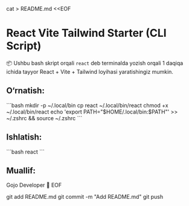 cat > README.md <<EOF
# React Vite Tailwind Starter (CLI Script)

📦 Ushbu bash skript orqali `react` deb terminalda yozish orqali 1 daqiqa ichida tayyor React + Vite + Tailwind loyihasi yaratishingiz mumkin.

## O‘rnatish:

\`\`\`bash
mkdir -p ~/.local/bin
cp react ~/.local/bin/react
chmod +x ~/.local/bin/react
echo 'export PATH="\$HOME/.local/bin:\$PATH"' >> ~/.zshrc && source ~/.zshrc
\`\`\`

## Ishlatish:

\`\`\`bash
react
\`\`\`

## Muallif:
Gojo Developer 💙
EOF

git add README.md
git commit -m "Add README.md"
git push
